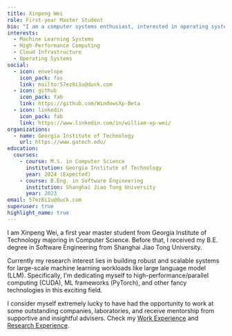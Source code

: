 ```yaml
---
title: Xinpeng Wei
role: First-year Master Student
bio: "I am a computer systems enthusiast, interested in operating systems, database systems, distributed systems and cloud systems."
interests:
  - Machine Learning Systems
  - High-Performance Computing
  - Cloud Infrastructure
  - Operating Systems
social:
  - icon: envelope
    icon_pack: fas
    link: mailto:57ez8i1u@duck.com
  - icon: github
    icon_pack: fab
    link: https://github.com/WindowsXp-Beta
  - icon: linkedin
    icon_pack: fab
    link: https://www.linkedin.com/in/william-xp-wei/
organizations:
  - name: Georgia Institute of Technology
    url: https://www.gatech.edu/
education:
  courses:
    - course: M.S. in Computer Science
      institution: Georgia Institute of Technology
      year: 2024 (Expected)
    - course: B.Eng. in Software Engineering
      institution: Shanghai Jiao Tong University
      year: 2023
email: 57ez8i1u@duck.com
superuser: true
highlight_name: true
---
```

I am Xinpeng Wei, a first year master student from Georgia Institute of Technology majoring in Computer Science. Before that, I received my B.E. degree in Software Engineering from Shanghai Jiao Tong University.

Currently my research interest lies in building robust and scalable systems for large-scale machine learning workloads like large language model (LLM). Specifically, I'm dedicating myself to high-performance/parallel computing (CUDA), ML frameworks (PyTorch), and other fancy technologies in this exciting field.

I consider myself extremely lucky to have had the opportunity to work at some outstanding companies, laboratories, and receive mentorship from supportive and insightful advisers. Check my [Work Experience](#work_experience) and [Research Experience](#research_experience).